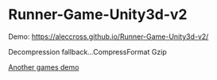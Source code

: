 # Runner-Game-Unity3d-v2

Demo: https://aleccross.github.io/Runner-Game-Unity3d-v2/

Decompression fallback...CompressFormat Gzip

<a href="https://aleccross.github.io/">Another games demo</a>

